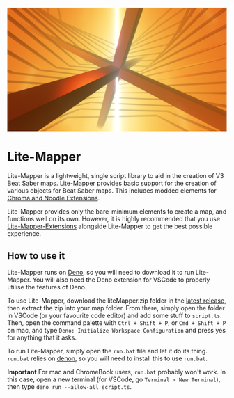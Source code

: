 ![image](images/banner1.png)

# Lite-Mapper

Lite-Mapper is a lightweight, single script library to aid in the creation of V3 Beat Saber maps. Lite-Mapper provides basic support for the creation of various objects for Beat Saber maps. This includes modded elements for [Chroma and Noodle Extensions](https://github.com/Aeroluna/Heck).

Lite-Mapper provides only the bare-minimum elements to create a map, and functions well on its own. However, it is highly recommended that you use [Lite-Mapper-Extensions](https://github.com/Aureliona1/Lite-Mapper-Extensions) alongside Lite-Mapper to get the best possible experience.

## How to use it

Lite-Mapper runs on [Deno](https://deno.com/), so you will need to download it to run Lite-Mapper. You will also need the Deno extension for VSCode to properly utilise the features of Deno.

To use Lite-Mapper, download the liteMapper.zip folder in the [latest release](https://github.com/Aureliona1/Lite-Mapper-Extensions/releases), then extract the zip into your map folder. From there, simply open the folder in VSCode (or your favourite code editor) and add some stuff to `script.ts`.
Then, open the command palette with `Ctrl + Shift + P`, or `Cmd + Shift + P` on mac, and type `Deno: Initialize Workspace Configuration` and press yes for anything that it asks.

To run Lite-Mapper, simply open the `run.bat` file and let it do its thing. `run.bat` relies on [denon](https://github.com/denosaurs/denon#denoland), so you will need to install this to use `run.bat`.

**Important**
For mac and ChromeBook users, `run.bat` probably won't work. In this case, open a new terminal (for VSCode, go `Terminal > New Terminal`), then type `deno run --allow-all script.ts`.
